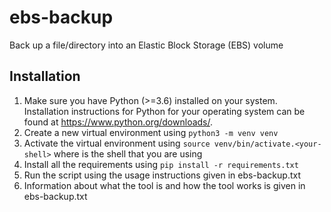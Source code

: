 # ebs-backup
Back up a file/directory into an Elastic Block Storage (EBS) volume

## Installation
1. Make sure you have Python (>=3.6) installed on your system. Installation
   instructions for Python for your operating system can be found
   at https://www.python.org/downloads/.
2. Create a new virtual environment using ```python3 -m venv venv```
3. Activate the virtual environment using ```source venv/bin/activate.<your-shell>```
   where <your-shell> is the shell that you are using
4. Install all the requirements using ```pip install -r requirements.txt```
5. Run the script using the usage instructions given in ebs-backup.txt
6. Information about what the tool is and how the tool works is given in ebs-backup.txt
